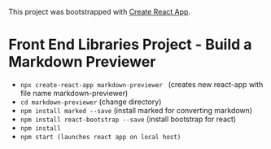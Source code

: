 This project was bootstrapped with [Create React App](https://github.com/facebook/create-react-app).

# Front End Libraries Project - Build a Markdown  Previewer

- ```npx create-react-app markdown-previewer ``` (creates new react-app with file name markdown-previewer)
- ```cd markdown-previewer``` (change directory)
- ```npm install marked --save``` (install marked for converting markdown)
- ```npm install react-bootstrap --save``` (install bootstrap for react)
- ```npm install```
- ```npm start (launches react app on local host)```

